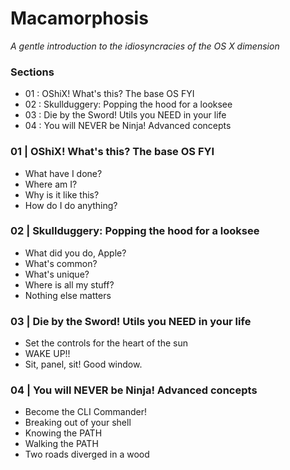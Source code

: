 # Macamorphosis

_A gentle introduction to the idiosyncracies of the OS X dimension_

### Sections

- 01 : OShiX! What's this? The base OS FYI
- 02 : Skullduggery: Popping the hood for a looksee
- 03 : Die by the Sword! Utils you NEED in your life
- 04 : You will NEVER be Ninja! Advanced concepts

### 01 | OShiX! What's this? The base OS FYI

  - What have I done?
  - Where am I?
  - Why is it like this?
  - How do I do anything?

### 02 | Skullduggery: Popping the hood for a looksee

  - What did you do, Apple?
  - What's common?
  - What's unique?
  - Where is all my stuff?
  - Nothing else matters

### 03 | Die by the Sword! Utils you NEED in your life

  - Set the controls for the heart of the sun
  - WAKE UP!!
  - Sit, panel, sit! Good window.

### 04 | You will NEVER be Ninja! Advanced concepts

  - Become the CLI Commander!
  - Breaking out of your shell
  - Knowing the PATH
  - Walking the PATH
  - Two roads diverged in a wood
